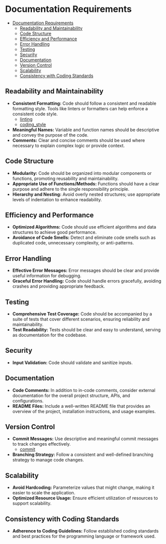 # Documentation Requirements

- [Documentation Requirements](#documentation-requirements)
  - [Readability and Maintainability](#readability-and-maintainability)
  - [Code Structure](#code-structure)
  - [Efficiency and Performance](#efficiency-and-performance)
  - [Error Handling](#error-handling)
  - [Testing](#testing)
  - [Security](#security)
  - [Documentation](#documentation)
  - [Version Control](#version-control)
  - [Scalability](#scalability)
  - [Consistency with Coding Standards](#consistency-with-coding-standards)

## Readability and Maintainability

- **Consistent Formatting:** Code should follow a consistent and readable formatting style. Tools like linters or formatters can help enforce a consistent code style.
  - [linting](./linting.md)
  - [coding_style](./coding_style.md)
- **Meaningful Names:** Variable and function names should be descriptive and convey the purpose of the code.
- **Comments:** Clear and concise comments should be used where necessary to explain complex logic or provide context.

## Code Structure

- **Modularity:** Code should be organized into modular components or functions, promoting reusability and maintainability.
- **Appropriate Use of Functions/Methods:** Functions should have a clear purpose and adhere to the single responsibility principle.
- **Hierarchy and Nesting:** Avoid overly nested structures; use appropriate levels of indentation to enhance readability.

## Efficiency and Performance

- **Optimized Algorithms:** Code should use efficient algorithms and data structures to achieve good performance.
- **Avoidance of Code Smells:** Detect and eliminate code smells such as duplicated code, unnecessary complexity, or anti-patterns.

## Error Handling

- **Effective Error Messages:** Error messages should be clear and provide useful information for debugging.
- **Graceful Error Handling:** Code should handle errors gracefully, avoiding crashes and providing appropriate feedback.

## Testing

- **Comprehensive Test Coverage:** Code should be accompanied by a suite of tests that cover different scenarios, ensuring reliability and maintainability.
- **Test Readability:** Tests should be clear and easy to understand, serving as documentation for the codebase.

## Security

- **Input Validation:** Code should validate and sanitize inputs.

## Documentation

- **Code Comments:** In addition to in-code comments, consider external documentation for the overall project structure, APIs, and configurations.
- **README Files:** Include a well-written README file that provides an overview of the project, installation instructions, and usage examples.

## Version Control

- **Commit Messages:** Use descriptive and meaningful commit messages to track changes effectively.
  - [commit](./commit.md)
- **Branching Strategy:** Follow a consistent and well-defined branching strategy to manage code changes.

## Scalability

- **Avoid Hardcoding:** Parameterize values that might change, making it easier to scale the application.
- **Optimized Resource Usage:** Ensure efficient utilization of resources to support scalability.

## Consistency with Coding Standards

- **Adherence to Coding Guidelines:** Follow established coding standards and best practices for the programming language or framework used.
